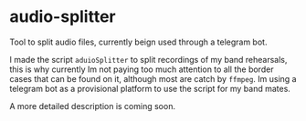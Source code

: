# audio-splitter
Tool to split audio files, currently beign used through a telegram bot.

I made the script `aduioSplitter` to split recordings of my band rehearsals, this is why currently Im not paying too much attention to all the border cases that can be found on it, although most are catch by `ffmpeg`. Im using a telegram bot as a provisional platform to use the script for my band mates.

A more detailed description is coming soon.
